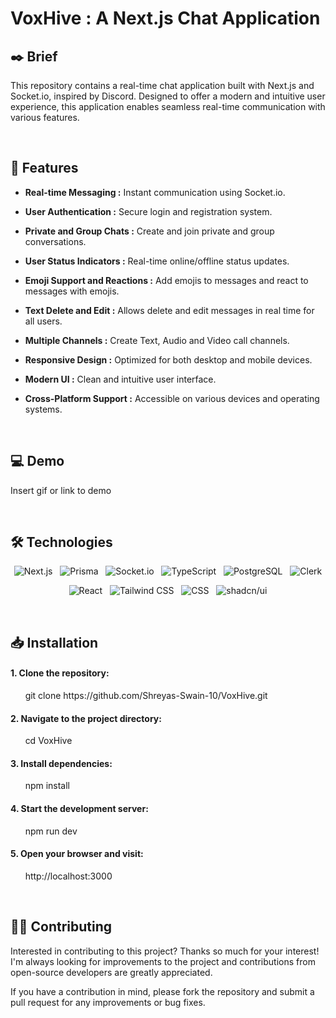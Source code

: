 
# VoxHive : A Next.js Chat Application


## ✒️ Brief
This repository contains a real-time chat application built with Next.js and Socket.io, inspired by Discord. Designed to offer a modern and intuitive user experience, this application enables seamless real-time communication with various features.

&nbsp;

## 📌 Features

- __Real-time Messaging :__ Instant communication using Socket.io.
  
- __User Authentication :__ Secure login and registration system.
  
- __Private and Group Chats :__ Create and join private and group conversations.
  
- __User Status Indicators :__ Real-time online/offline status updates.
  
- __Emoji Support and Reactions :__ Add emojis to messages and react to messages with emojis.
  
- __Text Delete and Edit :__ Allows delete and edit messages in real time for all users.
  
- __Multiple Channels :__ Create Text, Audio and Video call channels.
  
- __Responsive Design :__ Optimized for both desktop and mobile devices.
  
- __Modern UI :__ Clean and intuitive user interface.
  
- __Cross-Platform Support :__ Accessible on various devices and operating systems.

&nbsp;

## 💻 Demo

Insert gif or link to demo

&nbsp;

## 🛠 Technologies

<div align="center">

![Next.js](https://img.shields.io/badge/Next.js-000000.svg?style=for-the-badge&logo=Next.js&logoColor=white) &nbsp;
![Prisma](https://img.shields.io/badge/Prisma-2D3748.svg?style=for-the-badge&logo=Prisma&logoColor=white) &nbsp; 
![Socket.io](https://img.shields.io/badge/Socket.io-010101.svg?style=for-the-badge&logo=Socket.io&logoColor=white) &nbsp; 
![TypeScript](https://img.shields.io/badge/TypeScript-3178C6.svg?style=for-the-badge&logo=TypeScript&logoColor=white) &nbsp; 
![PostgreSQL](https://img.shields.io/badge/PostgreSQL-4169E1.svg?style=for-the-badge&logo=PostgreSQL&logoColor=white) &nbsp; 
![Clerk](https://img.shields.io/badge/Clerk-3B82F6.svg?style=for-the-badge&logo=Clerk&logoColor=white) 

</div>

<div align="center">
  
![React](https://img.shields.io/badge/React-61DAFB.svg?style=for-the-badge&logo=React&logoColor=black) &nbsp;
![Tailwind CSS](https://img.shields.io/badge/Tailwind_CSS-38B2AC.svg?style=for-the-badge&logo=Tailwind-CSS&logoColor=white) &nbsp;
![CSS](https://img.shields.io/badge/CSS3-1572B6.svg?style=for-the-badge&logo=CSS3&logoColor=white) &nbsp;
![shadcn/ui](https://img.shields.io/badge/shadcn--ui-000000.svg?style=for-the-badge&logo=shadcn/ui&logoColor=white)

</div>

&nbsp;

## 📥 Installation

#### 1. Clone the repository:
<p align="left">
&nbsp; &nbsp; &nbsp; git clone https://github.com/Shreyas-Swain-10/VoxHive.git
</p>

#### 2. Navigate to the project directory:
<p align="left">
&nbsp; &nbsp; &nbsp; cd VoxHive
</p>

#### 3. Install dependencies:
<p align="left">
&nbsp; &nbsp; &nbsp; npm install
</p>

#### 4. Start the development server:
<p align="left">
&nbsp; &nbsp; &nbsp; npm run dev
</p>

#### 5. Open your browser and visit:
<p align="left">
&nbsp; &nbsp; &nbsp; http://localhost:3000
</p>

&nbsp;

## ✍🏼 Contributing

Interested in contributing to this project? Thanks so much for your interest! I'm always looking for improvements to the project and contributions from open-source developers are greatly appreciated.

If you have a contribution in mind, please fork the repository and submit a pull request for any improvements or bug fixes.

&nbsp;
